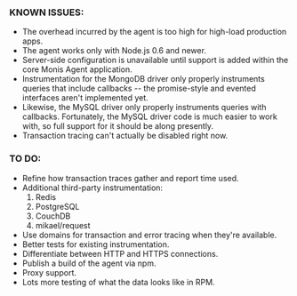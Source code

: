 ### KNOWN ISSUES:

* The overhead incurred by the agent is too high for high-load production
  apps.
* The agent works only with Node.js 0.6 and newer.
* Server-side configuration is unavailable until support is added within
  the core Monis Agent application.
* Instrumentation for the MongoDB driver only properly instruments queries
	that include callbacks -- the promise-style and evented interfaces aren't
	implemented yet.
* Likewise, the MySQL driver only properly instruments queries with callbacks.
	Fortunately, the MySQL driver code is much easier to work with, so full
	support for it should be along presently.
* Transaction tracing can't actually be disabled right now.

### TO DO:

* Refine how transaction traces gather and report time used.
* Additional third-party instrumentation:
    1. Redis
    2. PostgreSQL
    3. CouchDB
    4. mikael/request
* Use domains for transaction and error tracing when they're available.
* Better tests for existing instrumentation.
* Differentiate between HTTP and HTTPS connections.
* Publish a build of the agent via npm.
* Proxy support.
* Lots more testing of what the data looks like in RPM.
